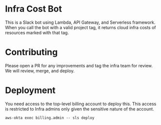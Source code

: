 # Infra Cost Bot

This is a Slack bot using Lambda, API Gateway, and Serverless framework. When you call the bot with a valid project tag, it returns cloud infra costs of resources marked with that tag.

# Contributing

Please open a PR for any improvements and tag the infra team for review. We will review, merge, and deploy.

# Deployment

You need access to the top-level billing account to deploy this. This access is restricted to Infra admins only given the sensitive nature of the account.

`aws-okta exec billing.admin -- sls deploy`
